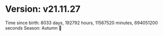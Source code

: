 # Version: v21.11.27
Time since birth: 8033 days, 192792 hours, 11567520 minutes, 694051200 seconds
Season: Autumn 🍁
